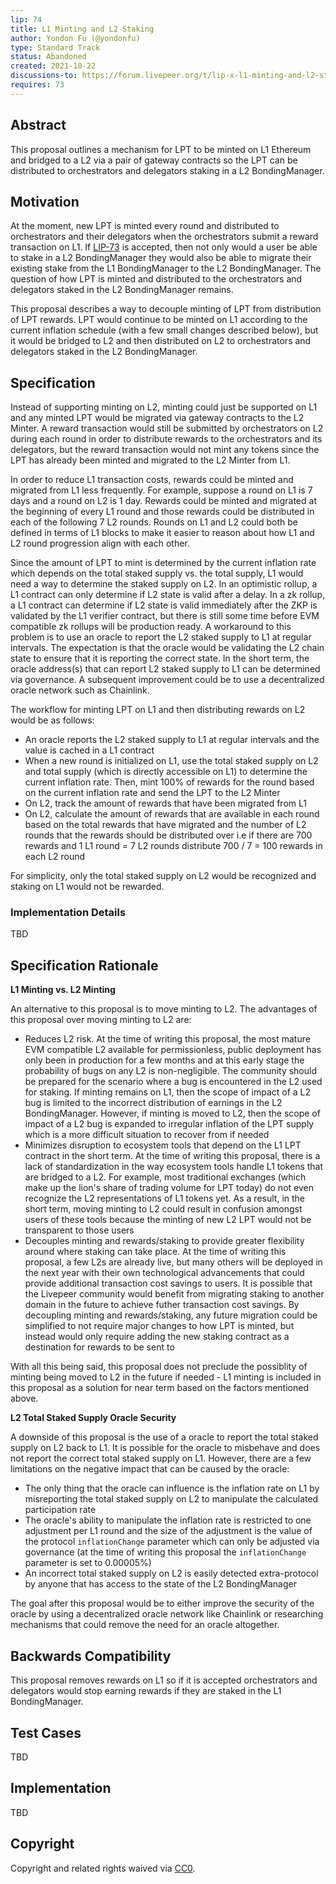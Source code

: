 ```yaml
---
lip: 74
title: L1 Minting and L2 Staking
author: Yondon Fu (@yondonfu)
type: Standard Track
status: Abandoned
created: 2021-10-22
discussions-to: https://forum.livepeer.org/t/lip-x-l1-minting-and-l2-staking/1534 
requires: 73
---
```


## Abstract

This proposal outlines a mechanism for LPT to be minted on L1 Ethereum and bridged to a L2 via a pair of gateway contracts so the LPT can be distributed to orchestrators and delegators staking in a L2 BondingManager.

## Motivation

At the moment, new LPT is minted every round and distributed to orchestrators and their delegators when the orchestrators submit a reward transaction on L1. If [LIP-73](https://github.com/livepeer/LIPs/blob/master/LIPs/LIP-73.md) is accepted, then not only would a user be able to stake in a L2 BondingManager they would also be able to migrate their existing stake from the L1 BondingManager to the L2 BondingManager. The question of how LPT is minted and distributed to the orchestrators and delegators staked in the L2 BondingManager remains.

This proposal describes a way to decouple minting of LPT from distribution of LPT rewards. LPT would continue to be minted on L1 according to the current inflation schedule (with a few small changes described below), but it would be bridged to L2 and then distributed on L2 to orchestrators and delegators staked in the L2 BondingManager.

## Specification

Instead of supporting minting on L2, minting could just be supported on L1 and any minted LPT would be migrated via gateway contracts to the L2 Minter. A reward transaction would still be submitted by orchestrators on L2 during each round in order to distribute rewards to the orchestrators and its delegators, but the reward transaction would not mint any tokens since the LPT has already been minted and migrated to the L2 Minter from L1.

In order to reduce L1 transaction costs, rewards could be minted and migrated from L1 less frequently. For example, suppose a round on L1 is 7 days and a round on L2 is 1 day. Rewards could be minted and migrated at the beginning of every L1 round and those rewards could be distributed in each of the following 7 L2 rounds. Rounds on L1 and L2 could both be defined in terms of L1 blocks to make it easier to reason about how L1 and L2 round progression align with each other.

Since the amount of LPT to mint is determined by the current inflation rate which depends on the total staked supply vs. the total supply, L1 would need a way to determine the staked supply on L2. In an optimistic rollup, a L1 contract can only determine if L2 state is valid after a delay. In a zk rollup, a L1 contract can determine if L2 state is valid immediately after the ZKP is validated by the L1 verifier contract, but there is still some time before EVM compatible zk rollups will be production ready. A workaround to this problem is to use an oracle to report the L2 staked supply to L1 at regular intervals. The expectation is that the oracle would be validating the L2 chain state to ensure that it is reporting the correct state. In the short term, the oracle address(s) that can report L2 staked supply to L1 can be determined via governance. A subsequent improvement could be to use a decentralized oracle network such as Chainlink.

The workflow for minting LPT on L1 and then distributing rewards on L2 would be as follows:

- An oracle reports the L2 staked supply to L1 at regular intervals and the value is cached in a L1 contract
- When a new round is initialized on L1, use the total staked supply on L2 and total supply (which is directly accessible on L1) to determine the current inflation rate. Then, mint 100% of rewards for the round based on the current inflation rate and send the LPT to the L2 Minter
- On L2, track the amount of rewards that have been migrated from L1
- On L2, calculate the amount of rewards that are available in each round based on the total rewards that have migrated and the number of L2 rounds that the rewards should be distributed over i.e if there are 700 rewards and 1 L1 round = 7 L2 rounds distribute 700 / 7 = 100 rewards in each L2 round

For simplicity, only the total staked supply on L2 would be recognized and staking on L1 would not be rewarded.

### Implementation Details

TBD

## Specification Rationale

**L1 Minting vs. L2 Minting**

An alternative to this proposal is to move minting to L2. The advantages of this proposal over moving minting to L2 are:

- Reduces L2 risk. At the time of writing this proposal, the most mature EVM compatible L2 available for permissionless, public deployment has only been in production for a few months and at this early stage the probability of bugs on any L2 is non-negligible. The community should be prepared for the scenario where a bug is encountered in the L2 used for staking. If minting remains on L1, then the scope of impact of a L2 bug is limited to the incorrect distribution of earnings in the L2 BondingManager. However, if minting is moved to L2, then the scope of impact of a L2 bug is expanded to irregular inflation of the LPT supply which is a more difficult situation to recover from if needed
- Minimizes disruption to ecosystem tools that depend on the L1 LPT contract in the short term. At the time of writing this proposal, there is a lack of standardization in the way ecosystem tools handle L1 tokens that are bridged to a L2. For example, most traditional exchanges (which make up the lion's share of trading volume for LPT today) do not even recognize the L2 representations of L1 tokens yet. As a result, in the short term, moving minting to L2 could result in confusion amongst users of these tools because the minting of new L2 LPT would not be transparent to those users
- Decouples minting and rewards/staking to provide greater flexibility around where staking can take place. At the time of writing this proposal, a few L2s are already live, but many others will be deployed in the next year with their own technological advancements that could provide additional transaction cost savings to users. It is possible that the Livepeer community would benefit from migrating staking to another domain in the future to achieve futher transaction cost savings. By decoupling minting and rewards/staking, any future migration could be simplified to not require major changes to how LPT is minted, but instead would only require adding the new staking contract as a destination for rewards to be sent to 

With all this being said, this proposal does not preclude the possiblity of minting being moved to L2 in the future if needed - L1 minting is included in this proposal as a solution for near term based on the factors mentioned above. 

**L2 Total Staked Supply Oracle Security**

A downside of this proposal is the use of a oracle to report the total staked supply on L2 back to L1. It is possible for the oracle to misbehave and does not report the correct total staked supply on L1. However, there are a few limitations on the negative impact that can be caused by the oracle:

- The only thing that the oracle can influence is the inflation rate on L1 by misreporting the total staked supply on L2 to manipulate the calculated participation rate
- The oracle's ability to manipulate the inflation rate is restricted to one adjustment per L1 round and the size of the adjustment is the value of the protocol `inflationChange` parameter which can only be adjusted via governance (at the time of writing this proposal the `inflationChange` parameter is set to 0.00005%)
- An incorrect total staked supply on L2 is easily detected extra-protocol by anyone that has access to the state of the L2 BondingManager

The goal after this proposal would be to either improve the security of the oracle by using a decentralized oracle network like Chainlink or researching mechanisms that could remove the need for an oracle altogether.

## Backwards Compatibility

This proposal removes rewards on L1 so if it is accepted orchestrators and delegators would stop earning rewards if they are staked in the L1 BondingManager.

## Test Cases

TBD

## Implementation

TBD

## Copyright

Copyright and related rights waived via [CC0](https://creativecommons.org/publicdomain/zero/1.0/).
